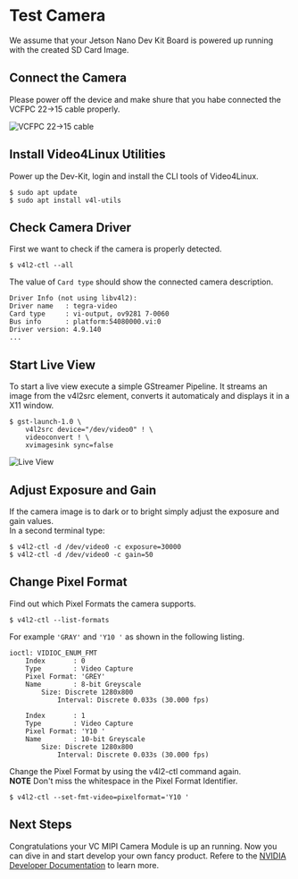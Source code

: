 # Test Camera

We assume that your Jetson Nano Dev Kit Board is powered up running with the created SD Card Image.

## Connect the Camera

Please power off the device and make shure that you habe connected the VCFPC 22->15 cable properly.

![VCFPC 22->15 cable](https://github.com/pmliquify/vc_mipi_driver/blob/master/docs/img/Jetson-Nano-VCFPC.jpeg?raw=true)

## Install Video4Linux Utilities

Power up the Dev-Kit, login and install the CLI tools of Video4Linux.

    $ sudo apt update
    $ sudo apt install v4l-utils

## Check Camera Driver

First we want to check if the camera is properly detected.

    $ v4l2-ctl --all

The value of `Card type` should show the connected camera description.

    Driver Info (not using libv4l2):
	Driver name   : tegra-video
	Card type     : vi-output, ov9281 7-0060
	Bus info      : platform:54080000.vi:0
	Driver version: 4.9.140
    ...

## Start Live View

To start a live view execute a simple GStreamer Pipeline. It streams an image from the v4l2src element, converts it automaticaly and displays it in a X11 window.

    $ gst-launch-1.0 \
        v4l2src device="/dev/video0" ! \
        videoconvert ! \
        xvimagesink sync=false 

![Live View](https://github.com/pmliquify/vc_mipi_driver/blob/master/docs/img/Jetson-Nano-LiveView.png?raw=true)   

## Adjust Exposure and Gain

If the camera image is to dark or to bright simply adjust the exposure and gain values.   
In a second terminal type:

    $ v4l2-ctl -d /dev/video0 -c exposure=30000
    $ v4l2-ctl -d /dev/video0 -c gain=50

## Change Pixel Format

Find out which Pixel Formats the camera supports.

    $ v4l2-ctl --list-formats

For example `'GRAY'` and `'Y10 '` as shown in the following listing.

    ioctl: VIDIOC_ENUM_FMT
	    Index       : 0
	    Type        : Video Capture
	    Pixel Format: 'GREY'
	    Name        : 8-bit Greyscale
		    Size: Discrete 1280x800
			    Interval: Discrete 0.033s (30.000 fps)

	    Index       : 1
	    Type        : Video Capture
	    Pixel Format: 'Y10 '
	    Name        : 10-bit Greyscale
		    Size: Discrete 1280x800
			    Interval: Discrete 0.033s (30.000 fps)

Change the Pixel Format by using the v4l2-ctl command again.   
**NOTE** Don't miss the whitespace in the Pixel Format Identifier.

    $ v4l2-ctl --set-fmt-video=pixelformat='Y10 '

## Next Steps

Congratulations your VC MIPI Camera Module is up an running. Now you can dive in and start develop your own fancy product. Refere to the [NVIDIA Developer Documentation](https://docs.nvidia.com/jetson/l4t/index.html) to learn more.